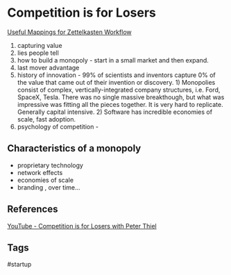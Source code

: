 # Competition is for Losers

[Useful Mappings for Zettelkasten Workflow](/home/eliot/Public/repos/publicZk//202305141612)

1. capturing value  
2. lies people tell  
3. how to build a monopoly - start in a small market and then expand.  
4. last mover advantage  
5. history of innovation - 99% of scientists and inventors capture 0% of the value that came out of their invention or discovery. 1) Monopolies consist of complex, vertically-integrated company structures, i.e. Ford, SpaceX, Tesla. There was no single massive breakthough, but what was impressive was fitting all the pieces together. It is very hard to replicate. Generally capital intensive. 2) Software has incredible economies of scale, fast adoption.  
6. psychology of competition -  

## Characteristics of a monopoly
* proprietary technology  
* network effects  
* economies of scale  
* branding
, over time...

## References
[YouTube - Competition is for Losers with Peter Thiel](https://www.youtube.com/watch?v=3Fx5Q8xGU8k&t=305s)

## Tags
#startup
